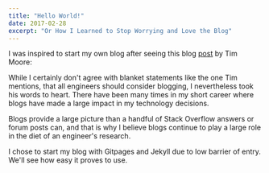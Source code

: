 ```yaml
---
title: "Hello World!"
date: 2017-02-28
excerpt: "Or How I Learned to Stop Worrying and Love the Blog"
---
```


I was inspired to start my own blog after seeing this blog [post](https://insights.excitingrole.com/why-engineers-should-blog-88ecf97d2628#.2qqauqfjg) by Tim Moore: 


While I certainly don't agree with blanket statements like the one Tim mentions, that all engineers should consider blogging, I nevertheless took his words to heart.
There have been many times in my short career where blogs have made a large impact in my technology decisions.

Blogs provide a large picture than a handful of Stack Overflow answers or forum posts can, and that is why I believe blogs continue to play a large role in the diet of an engineer's research.

I chose to start my blog with Gitpages and Jekyll due to low barrier of entry. We'll see how easy it proves to use.